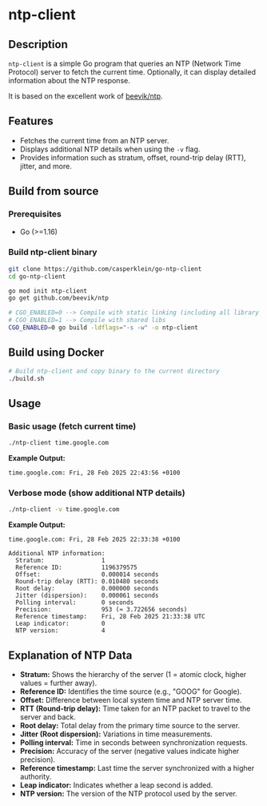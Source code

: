 # ntp-client

## Description

`ntp-client` is a simple Go program that queries an NTP (Network Time Protocol) server to fetch the current time. Optionally, it can display detailed information about the NTP response.

It is based on the excellent work of [beevik/ntp](https://github.com/beevik/ntp).

## Features

- Fetches the current time from an NTP server.
- Displays additional NTP details when using the `-v` flag.
- Provides information such as stratum, offset, round-trip delay (RTT), jitter, and more.

## Build from source

### Prerequisites

- Go (>=1.16)

### Build ntp-client binary

```bash
git clone https://github.com/casperklein/go-ntp-client
cd go-ntp-client

go mod init ntp-client
go get github.com/beevik/ntp

# CGO_ENABLED=0 --> Compile with static linking (including all library code in the binary)
# CGO_ENABLED=1 --> Compile with shared libs
CGO_ENABLED=0 go build -ldflags="-s -w" -o ntp-client
```

## Build using Docker

```bash
# Build ntp-client and copy binary to the current directory
./build.sh
```

## Usage

### Basic usage (fetch current time)

```bash
./ntp-client time.google.com
```

**Example Output:**

```text
time.google.com: Fri, 28 Feb 2025 22:43:56 +0100
```

### Verbose mode (show additional NTP details)

```bash
./ntp-client -v time.google.com
```

**Example Output:**

```text
time.google.com: Fri, 28 Feb 2025 22:33:38 +0100

Additional NTP information:
  Stratum:                1
  Reference ID:           1196379575
  Offset:                 0.000014 seconds
  Round-trip delay (RTT): 0.010480 seconds
  Root delay:             0.000000 seconds
  Jitter (dispersion):    0.000061 seconds
  Polling interval:       0 seconds
  Precision:              953 (≈ 3.722656 seconds)
  Reference timestamp:    Fri, 28 Feb 2025 21:33:38 UTC
  Leap indicator:         0
  NTP version:            4
```

## Explanation of NTP Data

- **Stratum:** Shows the hierarchy of the server (1 = atomic clock, higher values = further away).
- **Reference ID:** Identifies the time source (e.g., "GOOG" for Google).
- **Offset:** Difference between local system time and NTP server time.
- **RTT (Round-trip delay):** Time taken for an NTP packet to travel to the server and back.
- **Root delay:** Total delay from the primary time source to the server.
- **Jitter (Root dispersion):** Variations in time measurements.
- **Polling interval:** Time in seconds between synchronization requests.
- **Precision:** Accuracy of the server (negative values indicate higher precision).
- **Reference timestamp:** Last time the server synchronized with a higher authority.
- **Leap indicator:** Indicates whether a leap second is added.
- **NTP version:** The version of the NTP protocol used by the server.
